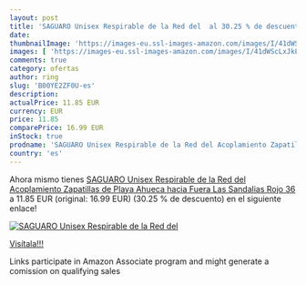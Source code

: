 ```yaml
---
layout: post
title: 'SAGUARO Unisex Respirable de la Red del  al 30.25 % de descuento'
date: 
thumbnailImage: 'https://images-eu.ssl-images-amazon.com/images/I/41dWScLxJkL._SL200_.jpg'
images: [ 'https://images-eu.ssl-images-amazon.com/images/I/41dWScLxJkL._SL200_.jpg' ]
comments: true
category: ofertas
author: ring
slug: 'B00YE2ZF0U-es'
description:
actualPrice: 11.85 EUR
currency: EUR
price: 11.85
comparePrice: 16.99 EUR
inStock: true
prodname: 'SAGUARO Unisex Respirable de la Red del Acoplamiento Zapatillas de Playa Ahueca hacia Fuera Las Sandalias  Rojo 36'
country: 'es'
---
```


Ahora mismo tienes [SAGUARO Unisex Respirable de la Red del Acoplamiento Zapatillas de Playa Ahueca hacia Fuera Las Sandalias  Rojo 36](https://www.amazon.es/dp/B00YE2ZF0U/?tag=tolees-21) a 11.85 EUR (original: 16.99 EUR) (30.25 %  de descuento) en el siguiente enlace!

[![SAGUARO Unisex Respirable de la Red del ](https://images-eu.ssl-images-amazon.com/images/I/41dWScLxJkL._SL200_.jpg)](https://www.amazon.es/dp/B00YE2ZF0U/?tag=tolees-21)

[Visítala!!!](https://www.amazon.es/dp/B00YE2ZF0U/?tag=tolees-21)

Links participate in Amazon Associate program and might generate a comission on qualifying sales
